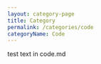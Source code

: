 ```yaml
---
layout: category-page
title: Category
permalink: /categories/code
categoryName: Code
---
```


test text in code.md
